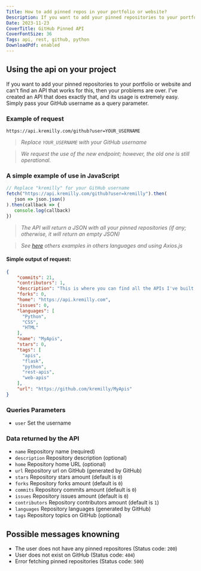 ```yaml
---
Title: How to add pinned repos in your portfolio or website?
Description: If you want to add your pinned repositories to your portfolio or website and can't find an API that works for this, then your problems are over. I've created an API that does exactly that, and its usage is extremely easy. Simply pass your GitHub username as a query parameter.
Date: 2023-11-23
CoverTitle: GitHub Pinned API
CoverFontSize: 36
Tags: api, rest, github, python
DownloadPdf: enabled
---
```

## Using the api on your project

If you want to add your pinned repositories to your portfolio or website and can't find an API that works for this, then your problems are over. I've created an API that does exactly that, and its usage is extremely easy. Simply pass your GitHub username as a query parameter.

### Example of request

```shell
https://api.kremilly.com/github?user=YOUR_USERNAME
```

> *Replace `YOUR_USERNAME` with your GitHub username*

> *We request the use of the new endpoint; however, the old one is still operational.*

### A simple example of use in JavaScript

```javascript
// Replace "kremilly" for your GitHub username
fetch("https://api.kremilly.com/github?user=kremilly").then(
   json => json.json()
).then(callback => { 
   console.log(callback) 
})
```

> *The API will return a JSON with all your pinned repositories (if any; otherwise, it will return an empty JSON)*

> *See [here](https://github.com/kremilly/MyApis/tree/main/examples/github) others examples in others languages and using Axios.js*

#### Simple output of request:

```json
{
    "commits": 21,
    "contributors": 1,
    "description": "This is where you can find all the APIs I've built using the Flask framework and Python programming language. All APIs are free to use, both for personal and professional purposes, and there are no usage limits.",
    "forks": 0,
    "home": "https://api.kremilly.com",
    "issues": 0,
    "languages": [
      "Python",
      "CSS",
      "HTML"
    ],
    "name": "MyApis",
    "stars": 0,
    "tags": [
      "apis",
      "flask",
      "python",
      "rest-apis",
      "web-apis"
    ],
    "url": "https://github.com/kremilly/MyApis"
}
```

### Queries Parameters

* `user` Set the username

### Data returned by the API

* `name` Repository name (required)
* `description` Repository description (optional)
* `home` Repository home URL (optional)
* `url` Repository url on GitHub (generated by GitHub)
* `stars` Repository stars amount (default is `0`)
* `forks` Repository forks amount (default is `0`)
* `commits` Repository commits amount (default is `0`)
* `issues` Repository issues amount (default is `0`)
* `contributors` Repository contributors amount (default is `1`)
* `languages` Repository languages (generated by GitHub)
* `tags` Repository topics on GitHub (optional)

## Possible messages knowning

* The user does not have any pinned repositores (Status code: `200`)
* User does not exist on GitHub (Status code: `404`)
* Error fetching pinned repositories (Status code: `500`)
